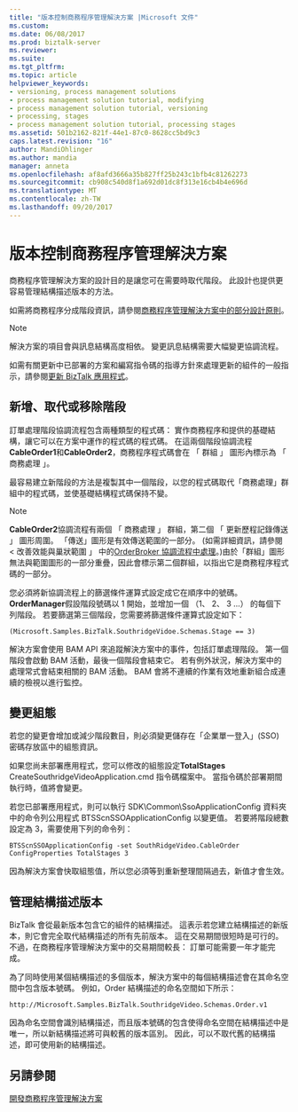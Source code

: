 ```yaml
---
title: "版本控制商務程序管理解決方案 |Microsoft 文件"
ms.custom: 
ms.date: 06/08/2017
ms.prod: biztalk-server
ms.reviewer: 
ms.suite: 
ms.tgt_pltfrm: 
ms.topic: article
helpviewer_keywords:
- versioning, process management solutions
- process management solution tutorial, modifying
- process management solution tutorial, versioning
- processing, stages
- process management solution tutorial, processing stages
ms.assetid: 501b2162-821f-44e1-87c0-8628cc5bd9c3
caps.latest.revision: "16"
author: MandiOhlinger
ms.author: mandia
manager: anneta
ms.openlocfilehash: af8afd3666a35b827ff25b243c1bfb4c81262273
ms.sourcegitcommit: cb908c540d8f1a692d01dc8f313e16cb4b4e696d
ms.translationtype: MT
ms.contentlocale: zh-TW
ms.lasthandoff: 09/20/2017
---
```

# <a name="versioning-the-business-process-management-solution"></a>版本控制商務程序管理解決方案
商務程序管理解決方案的設計目的是讓您可在需要時取代階段。 此設計也提供更容易管理結構描述版本的方法。  
  
 如需將商務程序分成階段資訊，請參閱[商務程序管理解決方案中的部分設計原則](../core/some-design-principles-in-the-business-process-management-solution.md)。  
  
> [!NOTE]
>  解決方案的項目會與訊息結構高度相依。 變更訊息結構需要大幅變更協調流程。  
  
 如需有關更新中已部署的方案和編寫指令碼的指導方針來處理更新的組件的一般指示，請參閱[更新 BizTalk 應用程式](../core/updating-biztalk-applications.md)。  
  
## <a name="adding-replacing-or-removing-stages"></a>新增、取代或移除階段  
 訂單處理階段協調流程包含兩種類型的程式碼： 實作商務程序和提供的基礎結構，讓它可以在方案中運作的程式碼的程式碼。 在這兩個階段協調流程**CableOrder1**和**CableOrder2**，商務程序程式碼會在 「 群組 」 圖形內標示為 「 商務處理 」。  
  
 最容易建立新階段的方法是複製其中一個階段，以您的程式碼取代「商務處理」群組中的程式碼，並使基礎結構程式碼保持不變。  
  
> [!NOTE]
>  **CableOrder2**協調流程有兩個 「 商務處理 」 群組，第二個 「 更新歷程記錄傳送 」 圖形周圍。 「傳送」圖形是有效傳送範圍的一部分。 (如需詳細資訊，請參閱 < 改善效能與巢狀範圍 」 中的[OrderBroker 協調流程中處理](../core/processing-in-the-orderbroker-orchestration.md)。)由於「群組」圖形無法與範圍圖形的一部分重疊，因此會標示第二個群組，以指出它是商務程序程式碼的一部分。  
  
 您必須將新協調流程上的篩選條件運算式設定成它在順序中的號碼。 **OrderManager**假設階段號碼以 1 開始，並增加一個 （1、 2、 3 …） 的每個下列階段。 若要篩選第三個階段，您需要將篩選條件運算式設定如下：  
  
 `(Microsoft.Samples.BizTalk.SouthridgeVidoe.Schemas.Stage == 3)`  
  
 解決方案會使用 BAM API 來追蹤解決方案中的事件，包括訂單處理階段。 第一個階段會啟動 BAM 活動，最後一個階段會結束它。 若有例外狀況，解決方案中的處理常式會結束相關的 BAM 活動。 BAM 會將不連續的作業有效地重新組合成連續的檢視以進行監控。  
  
## <a name="changing-configuration"></a>變更組態  
 若您的變更會增加或減少階段數目，則必須變更儲存在「企業單一登入」(SSO) 密碼存放區中的組態資訊。  
  
 如果您尚未部署應用程式，您可以修改的組態設定**TotalStages** CreateSouthridgeVideoApplication.cmd 指令碼檔案中。 當指令碼於部署期間執行時，值將會變更。  
  
 若您已部署應用程式，則可以執行 SDK\Common\SsoApplicationConfig 資料夾中的命令列公用程式 BTSScnSSOApplicationConfig 以變更值。 若要將階段總數設定為 3，需要使用下列的命令列：  
  
 `BTSScnSSOApplicationConfig -set SouthRidgeVideo.CableOrder ConfigProperties TotalStages 3`  
  
 因為解決方案會快取組態值，所以您必須等到重新整理間隔過去，新值才會生效。  
  
## <a name="versioning-schemas"></a>管理結構描述版本  
 BizTalk 會從最新版本包含它的組件的結構描述。 這表示若您建立結構描述的新版本，則它會完全取代結構描述的所有先前版本。 這在交易期間很短時是可行的。 不過，在商務程序管理解決方案中的交易期間較長： 訂單可能需要一年才能完成。  
  
 為了同時使用某個結構描述的多個版本，解決方案中的每個結構描述會在其命名空間中包含版本號碼。 例如，Order 結構描述的命名空間如下所示：  
  
```  
http://Microsoft.Samples.BizTalk.SouthridgeVideo.Schemas.Order.v1  
```  
  
 因為命名空間會識別結構描述，而且版本號碼的包含使得命名空間在結構描述中是唯一，所以新結構描述將可與較舊的版本區別。 因此，可以不取代舊的結構描述，即可使用新的結構描述。  
  
## <a name="see-also"></a>另請參閱  
 [開發商務程序管理解決方案](../core/developing-a-business-process-management-solution.md)